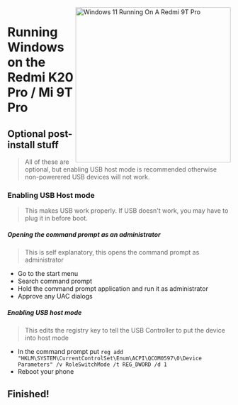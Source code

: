 <img align="right" src="https://raw.githubusercontent.com/graphiks/woa-raphael/65c0ee06045c13d1ef0f5f88aa687c50274ef7f5/raphael.png" width="350" alt="Windows 11 Running On A Redmi 9T Pro">


# Running Windows on the Redmi K20 Pro / Mi 9T Pro

## Optional post-install stuff
> All of these are optional, but enabling USB host mode is recommended otherwise non-powerered USB devices will not work.

### Enabling USB Host mode
> This makes USB work properly. If USB doesn't work, you may have to plug it in before boot.

##### Opening the command prompt as an administrator
> This is self explanatory, this opens the command prompt as administrator

- Go to the start menu
- Search command prompt
- Hold the command prompt application and run it as administrator
- Approve any UAC dialogs

##### Enabling USB host mode
> This edits the registry key to tell the USB Controller to put the device into host mode

- In the command prompt put ```reg add "HKLM\SYSTEM\CurrentControlSet\Enum\ACPI\QCOM0597\0\Device Parameters" /v RoleSwitchMode /t REG_DWORD /d 1```
- Reboot your phone

## Finished!




